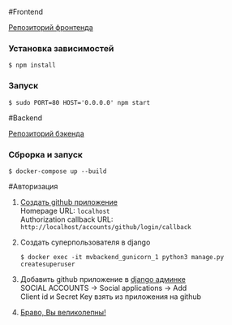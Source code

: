 #Frontend

[Репозиторий фронтенда](https://github.com/imterana/MVFrontend)


### Установка зависимостей

    $ npm install
    
### Запуск
    $ sudo PORT=80 HOST='0.0.0.0' npm start
    
#Backend

[Репозиторий бэкенда](https://github.com/imterana/MVBackend)

### Сброрка и запуск

    $ docker-compose up --build
    
#Авторизация

1) [Создать github приложение](https://github.com/settings/applications/new)  
Homepage URL: `localhost`  
Authorization callback URL: `http://localhost/accounts/github/login/callback`

2) Создать суперпользователя в django

       $ docker exec -it mvbackend_gunicorn_1 python3 manage.py createsuperuser

3) Добавить github приложение в [django админке](localhost/admin)  
SOCIAL ACCOUNTS -> Social applications -> Add  
Client id и Secret Key взять из приложения на github

4) [Браво, Вы великолепны!](http://localhost/accounts/github/login)